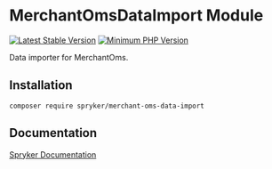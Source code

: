 # MerchantOmsDataImport Module
[![Latest Stable Version](https://poser.pugx.org/spryker/merchant-oms-data-import/v/stable.svg)](https://packagist.org/packages/spryker/merchant-oms-data-import)
[![Minimum PHP Version](https://img.shields.io/badge/php-%3E%3D%207.3-8892BF.svg)](https://php.net/)

Data importer for MerchantOms.

## Installation

```
composer require spryker/merchant-oms-data-import
```

## Documentation

[Spryker Documentation](https://academy.spryker.com/developing_with_spryker/module_guide/modules.html)
